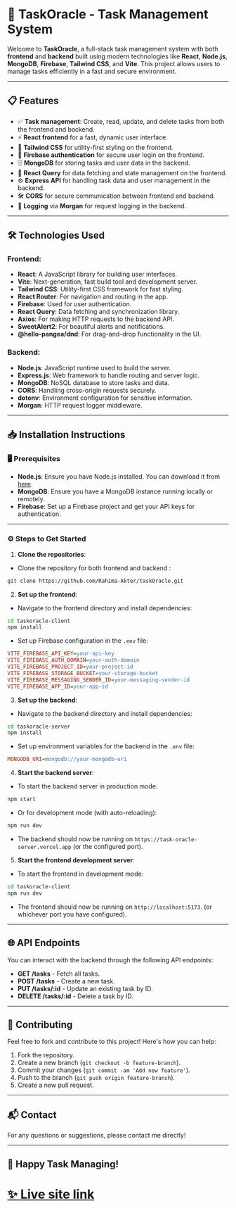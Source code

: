 # 🌿 **TaskOracle** - Task Management System

Welcome to **TaskOracle**, a full-stack task management system with both **frontend** and **backend** built using modern technologies like **React**, **Node.js**, **MongoDB**, **Firebase**, **Tailwind CSS**, and **Vite**. This project allows users to manage tasks efficiently in a fast and secure environment.

---

## 📋 **Features**

- ✅ **Task management**: Create, read, update, and delete tasks from both the frontend and backend.
- ⚡ **React frontend** for a fast, dynamic user interface.
- 🎨 **Tailwind CSS** for utility-first styling on the frontend.
- 🔐 **Firebase authentication** for secure user login on the frontend.
- 🗄️ **MongoDB** for storing tasks and user data in the backend.
- 🔄 **React Query** for data fetching and state management on the frontend.
- ⚙️ **Express API** for handling task data and user management in the backend.
- 🛠️ **CORS** for secure communication between frontend and backend.
- 📝 **Logging** via **Morgan** for request logging in the backend.

---

## 🛠️ **Technologies Used**

### **Frontend**:

- **React**: A JavaScript library for building user interfaces.
- **Vite**: Next-generation, fast build tool and development server.
- **Tailwind CSS**: Utility-first CSS framework for fast styling.
- **React Router**: For navigation and routing in the app.
- **Firebase**: Used for user authentication.
- **React Query**: Data fetching and synchronization library.
- **Axios**: For making HTTP requests to the backend API.
- **SweetAlert2**: For beautiful alerts and notifications.
- **@hello-pangea/dnd**: For drag-and-drop functionality in the UI.

### **Backend**:

- **Node.js**: JavaScript runtime used to build the server.
- **Express.js**: Web framework to handle routing and server logic.
- **MongoDB**: NoSQL database to store tasks and data.
- **CORS**: Handling cross-origin requests securely.
- **dotenv**: Environment configuration for sensitive information.
- **Morgan**: HTTP request logger middleware.

---

## 📥 **Installation Instructions**

### 🖥️ **Prerequisites**

- **Node.js**: Ensure you have Node.js installed. You can download it from [here](https://nodejs.org/).
- **MongoDB**: Ensure you have a MongoDB instance running locally or remotely.
- **Firebase**: Set up a Firebase project and get your API keys for authentication.

---

### ⚙️ **Steps to Get Started**

1. **Clone the repositories**:

- Clone the repository for both frontend and backend :

```bash
git clone https://github.com/Rahima-Akter/taskOracle.git
```

2. **Set up the frontend**:

- Navigate to the frontend directory and install dependencies:

```bash
cd taskoracle-client
npm install
```

- Set up Firebase configuration in the `.env` file:

```ini
VITE_FIREBASE_API_KEY=your-api-key
VITE_FIREBASE_AUTH_DOMAIN=your-auth-domain
VITE_FIREBASE_PROJECT_ID=your-project-id
VITE_FIREBASE_STORAGE_BUCKET=your-storage-bucket
VITE_FIREBASE_MESSAGING_SENDER_ID=your-messaging-sender-id
VITE_FIREBASE_APP_ID=your-app-id
```

3. **Set up the backend**:

- Navigate to the backend directory and install dependencies:

```bash
cd taskoracle-server
npm install
```

- Set up environment variables for the backend in the `.env` file:

```ini
MONGODB_URI=mongodb://your-mongodb-uri
```

4. **Start the backend server**:

- To start the backend server in production mode:

```bash
npm start
```

- Or for development mode (with auto-reloading):

```bash
npm run dev
```

- The backend should now be running on `https://task-oracle-server.vercel.app` (or the configured port).

5. **Start the frontend development server**:

- To start the frontend in development mode:

```bash
cd taskoracle-client
npm run dev
```

- The frontend should now be running on `http://localhost:5173`. (or whichever port you have configured).

---

## 🌐 **API Endpoints**

You can interact with the backend through the following API endpoints:

- **GET /tasks** - Fetch all tasks.
- **POST /tasks** - Create a new task.
- **PUT /tasks/:id** - Update an existing task by ID.
- **DELETE /tasks/:id** - Delete a task by ID.

---

## 🤝 **Contributing**

Feel free to fork and contribute to this project! Here's how you can help:

1. Fork the repository.
2. Create a new branch (`git checkout -b feature-branch`).
3. Commit your changes (`git commit -am 'Add new feature'`).
4. Push to the branch (`git push origin feature-branch`).
5. Create a new pull request.

---

## 📬 **Contact**

For any questions or suggestions, please contact me directly!

---

## 🚀 **Happy Task Managing!**

# [✨ Live site link](https://sritys-taskoracle.netlify.app/)
